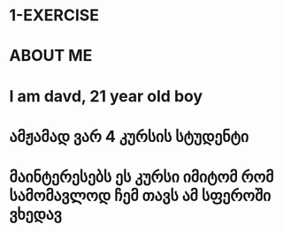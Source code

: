 # 1-EXERCISE

# ABOUT ME


# I am davd, 21 year old boy

# ამჟამად ვარ 4 კურსის სტუდენტი

# მაინტერესებს ეს კურსი იმიტომ რომ სამომავლოდ ჩემ თავს ამ სფეროში ვხედავ